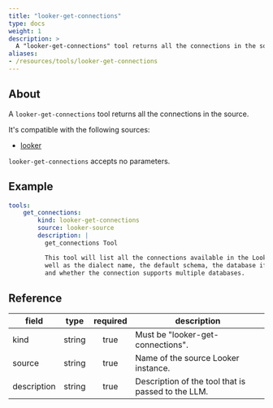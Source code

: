 ```yaml
---
title: "looker-get-connections"
type: docs
weight: 1
description: >
  A "looker-get-connections" tool returns all the connections in the source.
aliases:
- /resources/tools/looker-get-connections
---
```


## About

A `looker-get-connections` tool returns all the connections in the source.

It's compatible with the following sources:

- [looker](../../sources/looker.md)

`looker-get-connections` accepts no parameters.

## Example

```yaml
tools:
    get_connections:
        kind: looker-get-connections
        source: looker-source
        description: |
          get_connections Tool

          This tool will list all the connections available in the Looker system, as
          well as the dialect name, the default schema, the database if applicable,
          and whether the connection supports multiple databases.
```

## Reference

| **field**   |                  **type**                  | **required** | **description**                                                                                  |
|-------------|:------------------------------------------:|:------------:|--------------------------------------------------------------------------------------------------|
| kind        |                   string                   |     true     | Must be "looker-get-connections".                                                                |
| source      |                   string                   |     true     | Name of the source Looker instance.                                                              |
| description |                   string                   |     true     | Description of the tool that is passed to the LLM.                                               |